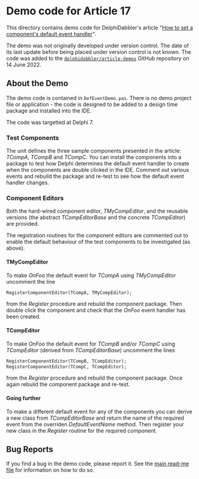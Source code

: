 # Demo code for Article 17

This directory contains demo code for DelphiDabbler's article "[How to set a component's default event handler](https://delphidabbler.com/articles/article-17)".

The demo was not originally developed under version control. The date of its last update before being placed under version control is not known. The code was added to the [`delphidabbler/article-demos`](https://github.com/delphidabbler/article-demos) GitHub repository on 14 June 2022.

## About the Demo

The demo code is contained in `DefEventDemo.pas`. There is no demo project file or application - the code is designed to be added to a design time package and installed into the IDE.

The code was targetted at Delphi 7.

### Test Components

The unit defines the three sample components presented in the article: _TCompA_, _TCompB_ and _TCompC_. You can install the components into a package to test how Delphi determines the default event handler to create when the components are double clicked in the IDE. Comment out various events and rebuild the package and re-test to see how the default event handler changes.

### Component Editors

Both the hard-wired component editor, _TMyCompEditor_, and the reusable versions (the abstract _TCompEditorBase_ and the concrete _TCompEditor_) are provided.

The registration routines for the component editors are commented out to enable the default behaviour of the test components to be investigated (as above).

#### TMyCompEditor

To make _OnFoo_ the default event for _TCompA_ using _TMyCompEditor_ uncomment the line

```pascal
RegisterComponentEditor(TCompA, TMyCompEditor);
```

from the _Register_ procedure and rebuild the component package. Then double click the component and check that the _OnFoo_ event handler has been created.

#### TCompEditor

To make _OnFoo_ the default event for _TCompB_ and/or _TCompC_ using _TCompEditor_ (derived from _TCompEditorBase_) uncomment the lines

```pascal
RegisterComponentEditor(TCompB, TCompEditor);
RegisterComponentEditor(TCompC, TCompEditor);
```

from the _Register_ procedure and rebuild the component package. Once again rebuild the component package and re-test.

#### Going further

To make a different default event for any of the components you can derive a new class from _TCompEditorBase_ and return the name of the required event from the overriden _DefaultEventName_ method. Then register your new class in the _Register_ routine for the required component.

## Bug Reports

If you find a bug in the demo code, please report it. See the [main read-me file](https://github.com/delphidabbler/article-demos/blob/master/README.md#bug-reports) for information on how to do so.
